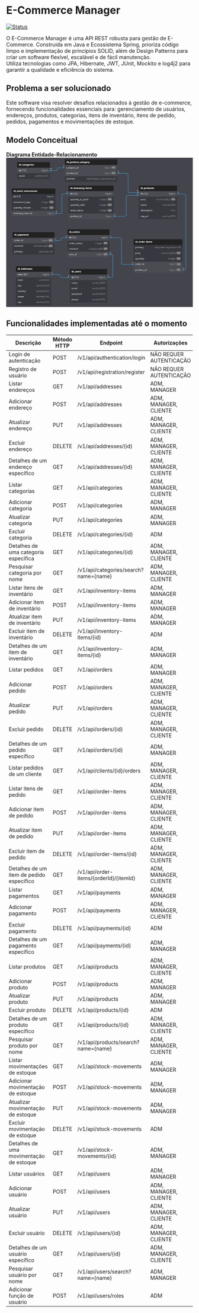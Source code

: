 # E-Commerce Manager
[![Status](https://img.shields.io/badge/Status-Em&nbsp;Desenvolvimento-yellow.svg)](https://github.com/seu-usuario/seu-projeto)

O E-Commerce Manager é uma API REST robusta para gestão de E-Commerce. Construída em Java e Ecossistema Spring, prioriza código limpo e implementação de 
princípios SOLID, além de Design Patterns para criar um software flexível, escalável e de fácil manutenção. </br>
Utiliza tecnologias como JPA, Hibernate, JWT, JUnit, Mockito e log4j2 para garantir a qualidade e eficiência do sistema.

## Problema a ser solucionado
Este software visa resolver desafios relacionados à gestão de e-commerce, fornecendo funcionalidades essenciais para:
gerenciamento de usuários, endereços, produtos, categorias, itens de inventário, itens de pedido, pedidos, pagamentos e movimentações de estoque.

## Modelo Conceitual

**Diagrama Entidade-Relacionamento**
![der-ecommerce-manager](https://github.com/rogeriobgregorio/ecommerce-manager/raw/main/diagrams/der-ecommerce-manager.png)

## Funcionalidades implementadas até o momento

| Descrição                                | Método HTTP | Endpoint                               | Autorizações            |
|------------------------------------------|-------------|----------------------------------------|-------------------------|
| Login de autenticação                    | POST        | /v1/api/authentication/login           | NÃO REQUER AUTENTICAÇÃO |
| Registro de usuário                      | POST        | /v1/api/registration/register          | NÃO REQUER AUTENTICAÇÃO |
| Listar endereços                         | GET         | /v1/api/addresses                      | ADM, MANAGER            |
| Adicionar endereço                       | POST        | /v1/api/addresses                      | ADM, MANAGER, CLIENTE   |
| Atualizar endereço                       | PUT         | /v1/api/addresses                      | ADM, MANAGER, CLIENTE   |
| Excluir endereço                         | DELETE      | /v1/api/addresses/{id}                 | ADM, MANAGER, CLIENTE   |
| Detalhes de um endereço específico       | GET         | /v1/api/addresses/{id}                 | ADM, MANAGER, CLIENTE   |
| Listar categorias                        | GET         | /v1/api/categories                     | ADM, MANAGER, CLIENTE   | 
| Adicionar categoria                      | POST        | /v1/api/categories                     | ADM, MANAGER            |
| Atualizar categoria                      | PUT         | /v1/api/categories                     | ADM, MANAGER            |
| Excluir categoria                        | DELETE      | /v1/api/categories/{id}                | ADM                     |
| Detalhes de uma categoria específica     | GET         | /v1/api/categories/{id}                | ADM, MANAGER, CLIENTE   |
| Pesquisar categoria por nome             | GET         | /v1/api/categories/search?name={name}  | ADM, MANAGER, CLIENTE   |
| Listar itens de inventário               | GET         | /v1/api/inventory-items                | ADM, MANAGER            |
| Adicionar item de inventário             | POST        | /v1/api/inventory-items                | ADM, MANAGER            |
| Atualizar item de inventário             | PUT         | /v1/api/inventory-items                | ADM, MANAGER            |
| Excluir item de inventário               | DELETE      | /v1/api/inventory-items/{id}           | ADM                     |
| Detalhes de um item de inventário        | GET         | /v1/api/inventory-items/{id}           | ADM, MANAGER            |
| Listar pedidos                           | GET         | /v1/api/orders                         | ADM, MANAGER            |
| Adicionar pedido                         | POST        | /v1/api/orders                         | ADM, MANAGER, CLIENTE   |
| Atualizar pedido                         | PUT         | /v1/api/orders                         | ADM, MANAGER, CLIENTE   |
| Excluir pedido                           | DELETE      | /v1/api/orders/{id}                    | ADM, MANAGER, CLIENTE   |
| Detalhes de um pedido específico         | GET         | /v1/api/orders/{id}                    | ADM, MANAGER            |
| Listar pedidos de um cliente             | GET         | /v1/api/clients/{id}/orders            | ADM, MANAGER, CLIENTE   |
| Listar itens de pedido                   | GET         | /v1/api/order-items                    | ADM, MANAGER, CLIENTE   |
| Adicionar item de pedido                 | POST        | /v1/api/order-items                    | ADM, MANAGER, CLIENTE   |
| Atualizar item de pedido                 | PUT         | /v1/api/order-items                    | ADM, MANAGER, CLIENTE   |
| Excluir item de pedido                   | DELETE      | /v1/api/order-items/{id}               | ADM, MANAGER, CLIENTE   |
| Detalhes de um item de pedido específico | GET         | /v1/api/order-items/{orderId}/{itemId} | ADM, MANAGER, CLIENTE   |
| Listar pagamentos                        | GET         | /v1/api/payments                       | ADM, MANAGER            |
| Adicionar pagamento                      | POST        | /v1/api/payments                       | ADM, MANAGER, CLIENTE   |
| Excluir pagamento                        | DELETE      | /v1/api/payments/{id}                  | ADM                     |
| Detalhes de um pagamento específico      | GET         | /v1/api/payments/{id}                  | ADM, MANAGER            |
| Listar produtos                          | GET         | /v1/api/products                       | ADM, MANAGER, CLIENTE   |
| Adicionar produto                        | POST        | /v1/api/products                       | ADM, MANAGER            |
| Atualizar produto                        | PUT         | /v1/api/products                       | ADM, MANAGER            |
| Excluir produto                          | DELETE      | /v1/api/products/{id}                  | ADM                     |
| Detalhes de um produto específico        | GET         | /v1/api/products/{id}                  | ADM, MANAGER, CLIENTE   |
| Pesquisar produto por nome               | GET         | /v1/api/products/search?name={name}    | ADM, MANAGER, CLIENTE   |
| Listar movimentações de estoque          | GET         | /v1/api/stock-movements                | ADM, MANAGER            |
| Adicionar movimentação de estoque        | POST        | /v1/api/stock-movements                | ADM, MANAGER            |
| Atualizar movimentação de estoque        | PUT         | /v1/api/stock-movements                | ADM, MANAGER            |
| Excluir movimentação de estoque          | DELETE      | /v1/api/stock-movements                | ADM                     |
| Detalhes de uma movimentação de estoque  | GET         | /v1/api/stock-movements/{id}           | ADM, MANAGER            |
| Listar usuários                          | GET         | /v1/api/users                          | ADM, MANAGER            |
| Adicionar usuário                        | POST        | /v1/api/users                          | ADM, MANAGER, CLIENTE   |
| Atualizar usuário                        | PUT         | /v1/api/users                          | ADM, MANAGER, CLIENTE   |
| Excluir usuário                          | DELETE      | /v1/api/users/{id}                     | ADM, MANAGER, CLIENTE   |
| Detalhes de um usuário específico        | GET         | /v1/api/users/{id}                     | ADM, MANAGER, CLIENTE   |
| Pesquisar usuário por nome               | GET         | /v1/api/users/search?name={name}       | ADM, MANAGER            |
| Adicionar função de usuário              | POST        | /v1/api/users/roles                    | ADM                     |

